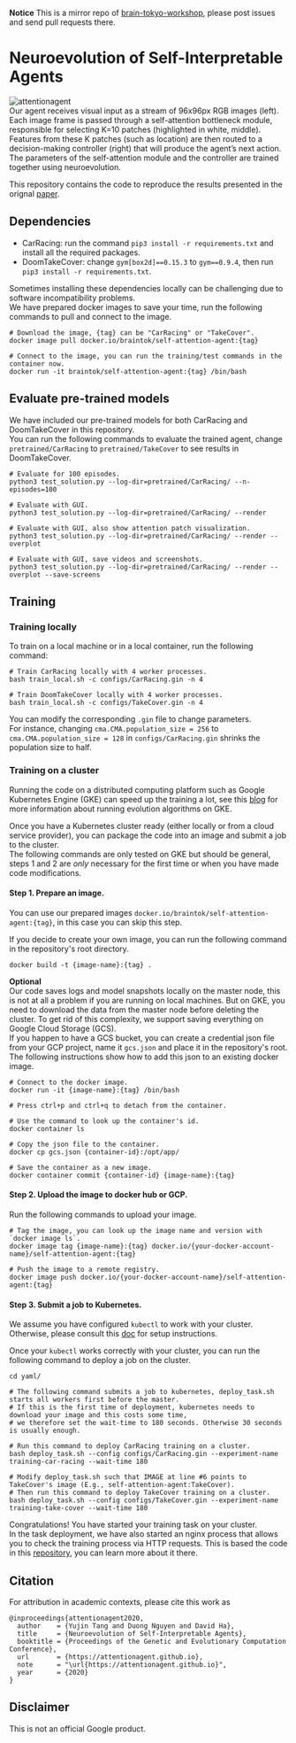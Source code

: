 **Notice** This is a mirror repo of [brain-tokyo-workshop](https://github.com/google/brain-tokyo-workshop), please post issues and send pull requests there.

# Neuroevolution of Self-Interpretable Agents

![attentionagent](https://storage.googleapis.com/quickdraw-models/sketchRNN/attention/assets/card/attentionagent.gif)  
Our agent receives visual input as a stream of 96x96px RGB images (left). Each image frame is passed through a self-attention bottleneck module, responsible for selecting K=10 patches (highlighted in white, middle). Features from these K patches (such as location) are then routed to a decision-making controller (right) that will produce the agent’s next action. The parameters of the self-attention module and the controller are trained together using neuroevolution.

This repository contains the code to reproduce the results presented in the orignal [paper](https://attentionagent.github.io/). 


## Dependencies

* CarRacing: run the command `pip3 install -r requirements.txt` and install all the required packages.
* DoomTakeCover: change `gym[box2d]==0.15.3` to `gym==0.9.4`, then run `pip3 install -r requirements.txt`.

Sometimes installing these dependencies locally can be challenging due to software incompatibility problems.  
We have prepared docker images to save your time, run the following commands to pull and connect to the image.  
```
# Download the image, {tag} can be "CarRacing" or "TakeCover".
docker image pull docker.io/braintok/self-attention-agent:{tag}

# Connect to the image, you can run the training/test commands in the container now.
docker run -it braintok/self-attention-agent:{tag} /bin/bash
```

## Evaluate pre-trained models

We have included our pre-trained models for both CarRacing and DoomTakeCover in this repository.  
You can run the following commands to evaluate the trained agent, change `pretrained/CarRacing` to `pretrained/TakeCover` to see results in DoomTakeCover.
```
# Evaluate for 100 episodes.
python3 test_solution.py --log-dir=pretrained/CarRacing/ --n-episodes=100

# Evaluate with GUI.
python3 test_solution.py --log-dir=pretrained/CarRacing/ --render

# Evaluate with GUI, also show attention patch visualization.
python3 test_solution.py --log-dir=pretrained/CarRacing/ --render --overplot

# Evaluate with GUI, save videos and screenshots.
python3 test_solution.py --log-dir=pretrained/CarRacing/ --render --overplot --save-screens
```

## Training

### Training locally
To train on a local machine or in a local container, run the following command:
```
# Train CarRacing locally with 4 worker processes.
bash train_local.sh -c configs/CarRacing.gin -n 4

# Train DoomTakeCover locally with 4 worker processes.
bash train_local.sh -c configs/TakeCover.gin -n 4
```

You can modify the corresponding `.gin` file to change parameters.  
For instance, changing `cma.CMA.population_size = 256` to `cma.CMA.population_size = 128` in `configs/CarRacing.gin` shrinks the population size to half.

### Training on a cluster

Running the code on a distributed computing platform such as Google Kubernetes Engine (GKE) can speed up the training a lot, see this [blog](https://cloud.google.com/blog/products/ai-machine-learning/how-to-run-evolution-strategies-on-google-kubernetes-engine) for more information about running evolution algorithms on GKE.  

Once you have a Kubernetes cluster ready (either locally or from a cloud service provider), you can package the code into an image and submit a job to the cluster.  
The following commands are only tested on GKE but should be general, steps 1 and 2 are *only* necessary for the first time or when you have made code modifications.

#### Step 1. Prepare an image.
You can use our prepared images `docker.io/braintok/self-attention-agent:{tag}`, in this case you can skip this step.  

If you decide to create your own image, you can run the following command in the repository's root directory.
```
docker build -t {image-name}:{tag} .
```

**Optional**  
Our code saves logs and model snapshots locally on the master node, this is not at all a problem if you are running on local machines. But on GKE, you need to download the data from the master node before deleting the cluster.
To get rid of this complexity, we support saving everything on Google Cloud Storage (GCS).  
If you happen to have a GCS bucket, you can create a credential json file from your GCP project, name it `gcs.json` and place it in the repository's root.  
The following instructions show how to add this json to an existing docker image.
```
# Connect to the docker image.
docker run -it {image-name}:{tag} /bin/bash

# Press ctrl+p and ctrl+q to detach from the container.

# Use the command to look up the container's id.
docker container ls

# Copy the json file to the container.
docker cp gcs.json {container-id}:/opt/app/

# Save the container as a new image.
docker container commit {container-id} {image-name}:{tag}
```

#### Step 2. Upload the image to docker hub or GCP.
Run the following commands to upload your image.
```
# Tag the image, you can look up the image name and version with `docker image ls`.
docker image tag {image-name}:{tag} docker.io/{your-docker-account-name}/self-attention-agent:{tag}

# Push the image to a remote registry.
docker image push docker.io/{your-docker-account-name}/self-attention-agent:{tag}
```

#### Step 3. Submit a job to Kubernetes.
We assume you have configured `kubectl` to work with your cluster. Otherwise, please consult this [doc](https://kubernetes.io/docs/tasks/tools/install-kubectl/) for setup instructions.

Once your `kubectl` works correctly with your cluster, you can run the following command to deploy a job on the cluster.
```
cd yaml/

# The following command submits a job to kubernetes, deploy_task.sh starts all workers first before the master.
# If this is the first time of deployment, kubernetes needs to download your image and this costs some time,
# we therefore set the wait-time to 180 seconds. Otherwise 30 seconds is usually enough.

# Run this command to deploy CarRacing training on a cluster. 
bash deploy_task.sh --config configs/CarRacing.gin --experiment-name training-car-racing --wait-time 180

# Modify deploy_task.sh such that IMAGE at line #6 points to TakeCover's image (E.g., self-attention-agent:TakeCover).
# Then run this command to deploy TakeCover training on a cluster.
bash deploy_task.sh --config configs/TakeCover.gin --experiment-name training-take-cover --wait-time 180
```

Congratulations! You have started your training task on your cluster.  
In the task deployment, we have also started an nginx process that allows you to check the training process via HTTP requests.
This is based the code in this [repository](https://github.com/lerrytang/es_on_gke), you can learn more about it there.

## Citation
For attribution in academic contexts, please cite this work as

```
@inproceedings{attentionagent2020,
  author    = {Yujin Tang and Duong Nguyen and David Ha},
  title     = {Neuroevolution of Self-Interpretable Agents},
  booktitle = {Proceedings of the Genetic and Evolutionary Computation Conference},
  url       = {https://attentionagent.github.io},
  note      = "\url{https://attentionagent.github.io}",
  year      = {2020}
}
```

## Disclaimer

This is not an official Google product.
